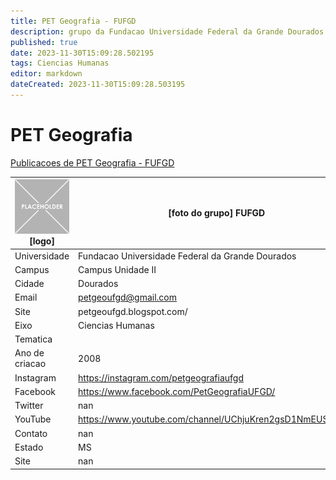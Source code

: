 ```yaml
---
title: PET Geografia - FUFGD
description: grupo da Fundacao Universidade Federal da Grande Dourados
published: true
date: 2023-11-30T15:09:28.502195
tags: Ciencias Humanas
editor: markdown
dateCreated: 2023-11-30T15:09:28.503195
---
```


# PET Geografia

[Publicacoes de PET Geografia - FUFGD](/atividade/70PETGeografiaFUFGD/feed.md)

| ![placeholder.png](/placeholder.png) [logo] | [foto do grupo] FUFGD         |
| ------------------------------------------- | ------------------------------------------------- |
| Universidade                                | Fundacao Universidade Federal da Grande Dourados      |
| Campus                                      | Campus Unidade II            |
| Cidade                                      | Dourados             |
| Email                                       | petgeoufgd@gmail.com             |
| Site                                        | petgeoufgd.blogspot.com/              |
| Eixo                                        | Ciencias Humanas              |
| Tematica                                    |           |
| Ano de criacao                              | 2008        |
| Instagram                                   | https://instagram.com/petgeografiaufgd         |
| Facebook                                    | https://www.facebook.com/PetGeografiaUFGD/          |
| Twitter                                     | nan           |
| YouTube                                     | https://www.youtube.com/channel/UChjuKren2gsD1NmEUS8KlUQ           |
| Contato                                     | nan         |
| Estado                                      |  MS            |
| Site                                        | nan |
